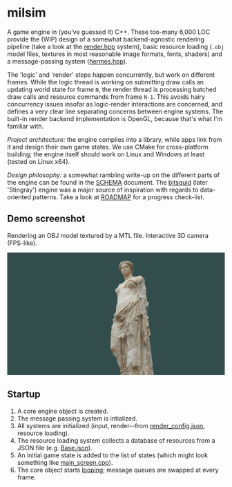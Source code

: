# milsim

A game engine in (you've guessed it) C++. These too-many 6,000 LOC provide the (WIP) design of a somewhat backend-agnostic rendering pipeline (take a look at the [render.hpp](engine/include/sys/render.hpp) system), basic resource loading (`.obj` model files, textures in most reasonable image formats, fonts, shaders) and a message-passing system ([hermes.hpp](engine/include/hermes.hpp)).

The 'logic' and 'render' steps happen concurrently, but work on different frames. While the logic thread is working on submitting draw calls an updating world state for frame `N`, the render thread is processing batched draw calls and resource commands from frame `N-1`. This avoids hairy concurrency issues insofar as logic-render interactions are concerned, and defines a very clear line separating concerns between engine systems. The built-in render backend implementation is OpenGL, because that's what I'm familiar with.

*Project architecture:* the engine compiles into a library, while apps link from it and design their own game states. We use CMake for cross-platform building; the engine itself should work on Linux and Windows at least (tested on Linux x64).

*Design philosophy:* a somewhat rambling write-up on the different parts of the engine can be found in the [SCHEMA](SCHEMA.md) document. The [bitsquid](http://bitsquid.blogspot.com/) (later 'Stingray') engine was a major source of inspiration with regards to data-oriented patterns. Take a look at [ROADMAP](ROADMAP.md) for a progress check-list.

## Demo screenshot

Rendering an OBJ model textured by a MTL file. Interactive 3D camera (FPS-like).

![Example of basic 3D rendering](test.jpg)

## Startup

1. A core engine object is created.
2. The message passing system is intialized.
3. All systems are initialized (input, render--from [render_config.json](run/render_config.json), resource loading).
4. The resource loading system collects a database of resources from a JSON file (e.g. [Base.json](run/Base.json)).
5. An initial game state is added to the list of states (which might look something like [main_screen.cpp](app/states/main_screen.cpp)).
6. The core object starts [looping](engine/src/core.cpp#L98); message queues are swapped at every frame.
